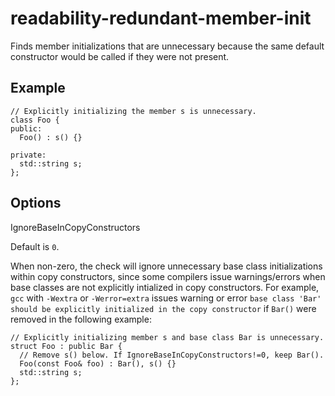 readability-redundant-member-init
=================================

Finds member initializations that are unnecessary because the same
default constructor would be called if they were not present.

Example
-------

    // Explicitly initializing the member s is unnecessary.
    class Foo {
    public:
      Foo() : s() {}

    private:
      std::string s;
    };

Options
-------

IgnoreBaseInCopyConstructors

Default is `0`.

When non-zero, the check will ignore unnecessary base class
initializations within copy constructors, since some compilers issue
warnings/errors when base classes are not explicitly intialized in copy
constructors. For example, `gcc` with `-Wextra` or `-Werror=extra`
issues warning or error
`base class 'Bar' should be explicitly initialized in the copy constructor`
if `Bar()` were removed in the following example:

    // Explicitly initializing member s and base class Bar is unnecessary.
    struct Foo : public Bar {
      // Remove s() below. If IgnoreBaseInCopyConstructors!=0, keep Bar().
      Foo(const Foo& foo) : Bar(), s() {}
      std::string s;
    };
